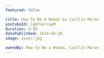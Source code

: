 ```yaml
---
featured: false

title: How To Be A Woman by Caitlin Moran
youtubeId: CgHfnarcayM
duration: 5:59
datePublished: 2014-04-20
image: cover.jpg

ownedBy: How to Be a Woman, Caitlin Moran
---
```

